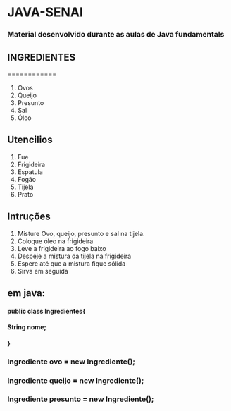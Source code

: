 # JAVA-SENAI
### Material desenvolvido durante as aulas de Java fundamentals

## INGREDIENTES
============
1. Ovos
2. Queijo
3. Presunto
4. Sal
5. Óleo

## Utencilios

1. Fue
2. Frigideira
3. Espatula
4. Fogão
5. Tijela
6. Prato
  
## Intruções

1. Misture Ovo, queijo, presunto e sal na tijela.
2. Coloque óleo na frigideira
3. Leve a frigideira ao fogo baixo
4. Despeje a mistura da tijela na frigideira
5. Espere até que a mistura fique sólida
6. Sirva em seguida

## em java:

#### public class Ingredientes{
####  String nome;
#### }

### Ingrediente ovo = new Ingrediente();
### Ingrediente queijo = new Ingrediente();
### Ingrediente presunto = new Ingrediente();





